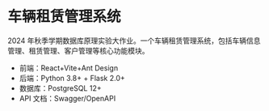# 车辆租赁管理系统

2024 年秋季学期数据库原理实验大作业。一个车辆租赁管理系统，包括车辆信息管理、租赁管理、客户管理等核心功能模块。

- 前端：React+Vite+Ant Design
- 后端：Python 3.8+ + Flask 2.0+
- 数据库：PostgreSQL 12+
- API 文档：Swagger/OpenAPI
